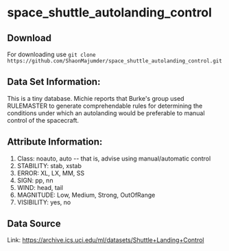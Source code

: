 # space_shuttle_autolanding_control 
## Download 
For downloading use 
       `git clone https://github.com/ShaonMajumder/space_shuttle_autolanding_control.git` 
## Data Set Information:

This is a tiny database. Michie reports that Burke's group used RULEMASTER to generate comprehendable rules for determining the conditions under which an autolanding would be preferable to manual control of the spacecraft.


## Attribute Information:

1. Class: noauto, auto 
-- that is, advise using manual/automatic control 
2. STABILITY: stab, xstab 
3. ERROR: XL, LX, MM, SS 
4. SIGN: pp, nn 
5. WIND: head, tail 
6. MAGNITUDE: Low, Medium, Strong, OutOfRange 
7. VISIBILITY: yes, no

## Data Source
Link: https://archive.ics.uci.edu/ml/datasets/Shuttle+Landing+Control